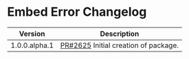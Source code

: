 # Embed Error Changelog

| Version       | Description                                                                       |
|---------------|-----------------------------------------------------------------------------------|
| 1.0.0.alpha.1 | [PR#2625](https://github.com/bbc/psammead/pull/2625) Initial creation of package. |
